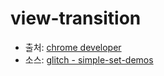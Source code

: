 # view-transition


<ul class="txt-list mt-30">
  <li class="dot">출처: <a href="https://developer.chrome.com/docs/web-platform/view-transitions/" target="_blank" class="a-link">chrome developer</a></li>
  <li class="dot">소스: <a href="https://glitch.com/edit/#!/simple-set-demos" target="_blank" class="a-link">glitch - simple-set-demos</a></li>
</ul>